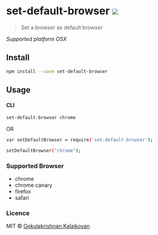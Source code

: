 # set-default-browser    ![](https://travis-ci.org/gokulkrishh/set-default-browser.svg?branch=master)

> Set a browser as default browser

*Supported platform OSX*

## Install

```sh
npm install --save set-default-browser
```

## Usage

#### CLI

```sh
set-default-browser chrome
```

OR

```sh
var setDefaultBrowser = require('set-default-browser');

setDefaultBrowser("chrome");
```

### Supported Browser

- chrome
- chrome canary
- firefox
- safari


### Licence

MIT © [Gokulakrishnan Kalaikovan](http://github.com/gokulkrishh)   
